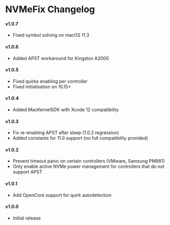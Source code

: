 NVMeFix Changelog
=================
#### v1.0.7
- Fixed symbol solving on macOS 11.3

#### v1.0.6
- Added APST workaround for Kingston A2000

#### v1.0.5
- Fixed quirks enabling per controller
- Fixed initialisation on 10.15+

#### v1.0.4
- Added MacKernelSDK with Xcode 12 compatibility

#### v1.0.3
- Fix re-enabling APST after sleep (1.0.2 regression)
- Added constants for 11.0 support (no full compatibility provided)

#### v1.0.2
- Prevent timeout panic on certain controllers (VMware, Samsung PM981)
- Only enable active NVMe power management for controllers that do not support APST

#### v1.0.1
- Add OpenCore support for quirk autodetection

#### v1.0.0
- Initial release
